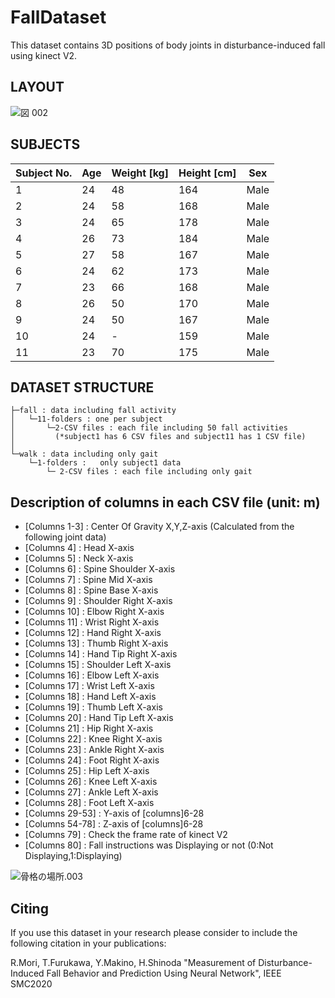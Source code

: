 # FallDataset

This dataset contains 3D positions of body joints in disturbance-induced fall using kinect V2.

## LAYOUT
![図 002](https://user-images.githubusercontent.com/72964903/97974651-3f46a500-1e0b-11eb-892d-2e8ed51a8aac.jpeg)

## SUBJECTS

| Subject No.| Age | Weight [kg] |Height [cm]|Sex|
| ------ | ------ |------ | ------ | ------ |
| 1 | 24 | 48 | 164 | Male |
| 2 | 24 | 58 | 168 | Male |
| 3 | 24 | 65 | 178 | Male |
| 4 | 26 | 73 | 184 | Male |
| 5 | 27 | 58 | 167 | Male |
| 6 | 24 | 62 | 173 | Male |
| 7 | 23 | 66 | 168 | Male |
| 8 | 26 | 50 | 170 | Male |
| 9 | 24 | 50 | 167 | Male |
| 10 | 24 | - | 159 | Male |
| 11 | 23 | 70 | 175 | Male |


## DATASET STRUCTURE

```
├─fall : data including fall activity
│   └─11-folders : one per subject  
│       └─2-CSV files : each file including 50 fall activities
│         (*subject1 has 6 CSV files and subject11 has 1 CSV file)  
│           
└─walk : data including only gait
    └─1-folders :   only subject1 data  
        └─ 2-CSV files : each file including only gait    
```



## Description of columns in each CSV file (unit: m)
- [Columns 1-3] : Center Of Gravity X,Y,Z-axis (Calculated from the following joint data)
- [Columns 4] : Head X-axis
- [Columns 5] : Neck X-axis
- [Columns 6] : Spine Shoulder X-axis
- [Columns 7] : Spine Mid X-axis
- [Columns 8] : Spine Base X-axis
- [Columns 9] : Shoulder Right X-axis
- [Columns 10] : Elbow Right X-axis
- [Columns 11] : Wrist Right X-axis
- [Columns 12] : Hand Right X-axis
- [Columns 13] : Thumb Right X-axis
- [Columns 14] : Hand Tip Right X-axis
- [Columns 15] : Shoulder Left X-axis
- [Columns 16] : Elbow Left X-axis
- [Columns 17] : Wrist Left X-axis
- [Columns 18] : Hand Left X-axis
- [Columns 19] : Thumb Left X-axis
- [Columns 20] : Hand Tip Left X-axis
- [Columns 21] : Hip Right X-axis
- [Columns 22] : Knee Right X-axis
- [Columns 23] : Ankle Right X-axis
- [Columns 24] : Foot Right X-axis
- [Columns 25] : Hip Left X-axis
- [Columns 26] : Knee Left X-axis
- [Columns 27] : Ankle Left X-axis
- [Columns 28] : Foot Left X-axis
- [Columns 29-53] : Y-axis of [columns]6-28
- [Columns 54-78] : Z-axis of [columns]6-28
- [Columns 79] : Check the frame rate of kinect V2
- [Columns 80] : Fall instructions was Displaying or not (0:Not Displaying,1:Displaying)

![骨格の場所.003](/uploads/e6a63621664dc68a5b4d08e7d61286f2/骨格の場所.003.jpeg)


## Citing
If you use this dataset in your research please consider to include the following citation in your publications:  

R.Mori, T.Furukawa, Y.Makino, H.Shinoda "Measurement of Disturbance-Induced Fall Behavior and Prediction Using Neural Network", IEEE SMC2020
